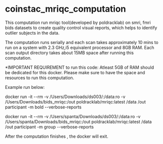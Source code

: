 # coinstac_mriqc_computation
This computation run mriqc tool(developed by poldracklab) on smri, fmri bids datasets to create quality control visual reports, which helps to identify outlier subjects in the data. 

The computation runs serially and each scan takes approximately 10 mins to run on a system with 2.3 GHz,i5 equivalent processor and 8GB RAM. Each scan output directory takes about 15MB space after running this computation. 

*IMPORTANT REQUIREMENT to run this code:
Atleast 5GB of RAM should be dedicated for this docker. Please make sure to have the space and resources to run this computation. 

Example run below:

docker run -it --rm -v /Users/Downloads/ds003/:/data:ro -v /Users/Downloads/bids_mriqc:/out poldracklab/mriqc:latest /data /out participant -m bold --verbose-reports

docker run -it --rm -v /Users/spanta/Downloads/ds003/:/data:ro -v /Users/spanta/Downloads/bids_mriqc:/out poldracklab/mriqc:latest /data /out participant -m group --verbose-reports

After the computation finishes , the docker will exit.
